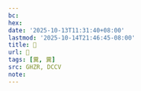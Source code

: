 ```yaml
---
bc:
hex:
date: '2025-10-13T11:31:40+08:00'
lastmod: '2025-10-14T21:46:45-08:00'
title: 󰪒
url: 󰪒
tags: [糞, 糞]
src: GHZR, DCCV
note:
---
```


